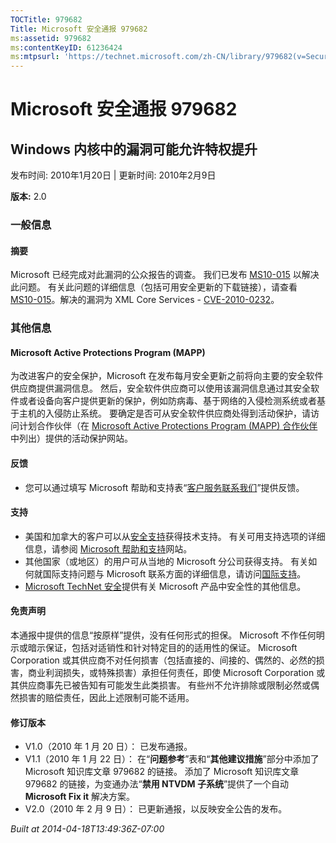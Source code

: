 ```yaml
---
TOCTitle: 979682
Title: Microsoft 安全通报 979682
ms:assetid: 979682
ms:contentKeyID: 61236424
ms:mtpsurl: 'https://technet.microsoft.com/zh-CN/library/979682(v=Security.10)'
---
```




Microsoft 安全通报 979682
=========================

Windows 内核中的漏洞可能允许特权提升
------------------------------------

发布时间: 2010年1月20日 | 更新时间: 2010年2月9日

**版本:** 2.0

### 一般信息

#### 摘要

Microsoft 已经完成对此漏洞的公众报告的调查。 我们已发布 [MS10-015](https://go.microsoft.com/fwlink/?linkid=179062) 以解决此问题。 有关此问题的详细信息（包括可用安全更新的下载链接），请查看 [MS10-015](https://go.microsoft.com/fwlink/?linkid=179062)。解决的漏洞为 XML Core Services - [CVE-2010-0232](https://www.cve.mitre.org/cgi-bin/cvename.cgi?name=cve-2010-0232)。

### 其他信息

#### Microsoft Active Protections Program (MAPP)

为改进客户的安全保护，Microsoft 在发布每月安全更新之前将向主要的安全软件供应商提供漏洞信息。 然后，安全软件供应商可以使用该漏洞信息通过其安全软件或者设备向客户提供更新的保护，例如防病毒、基于网络的入侵检测系统或者基于主机的入侵防止系统。 要确定是否可从安全软件供应商处得到活动保护，请访问计划合作伙伴（在 [Microsoft Active Protections Program (MAPP) 合作伙伴](https://www.microsoft.com/security/msrc/mapp/partners.mspx)中列出）提供的活动保护网站。

#### 反馈

-   您可以通过填写 Microsoft 帮助和支持表“[客户服务联系我们](https://support.microsoft.com/common/survey.aspx?scid=sw;en;1257&amp;showpage=1&amp;ws=technet&amp;sd=tech)”提供反馈。

#### 支持

-   美国和加拿大的客户可以从[安全支持](https://go.microsoft.com/fwlink/?linkid=21131)获得技术支持。 有关可用支持选项的详细信息，请参阅 [Microsoft 帮助和支持](https://support.microsoft.com/)网站。
-   其他国家（或地区）的用户可从当地的 Microsoft 分公司获得支持。 有关如何就国际支持问题与 Microsoft 联系方面的详细信息，请访问[国际支持](https://go.microsoft.com/fwlink/?linkid=21155)。
-   [Microsoft TechNet 安全](https://go.microsoft.com/fwlink/?linkid=21132)提供有关 Microsoft 产品中安全性的其他信息。

#### 免责声明

本通报中提供的信息“按原样”提供，没有任何形式的担保。 Microsoft 不作任何明示或暗示保证，包括对适销性和针对特定目的的适用性的保证。 Microsoft Corporation 或其供应商不对任何损害（包括直接的、间接的、偶然的、必然的损害，商业利润损失，或特殊损害）承担任何责任，即使 Microsoft Corporation 或其供应商事先已被告知有可能发生此类损害。 有些州不允许排除或限制必然或偶然损害的赔偿责任，因此上述限制可能不适用。

#### 修订版本

-   V1.0（2010 年 1 月 20 日）： 已发布通报。
-   V1.1（2010 年 1 月 22 日）： 在“**问题参考**”表和“**其他建议措施**”部分中添加了 Microsoft 知识库文章 979682 的链接。 添加了 Microsoft 知识库文章 979682 的链接，为变通办法“**禁用 NTVDM 子系统**”提供了一个自动 **Microsoft Fix it** 解决方案。
-   V2.0（2010 年 2 月 9 日）： 已更新通报，以反映安全公告的发布。

*Built at 2014-04-18T13:49:36Z-07:00*
